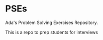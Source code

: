 # PSEs

Ada's Problem Solving Exercises Repository.

This is a repo to prep students for interviews
